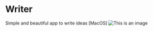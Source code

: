 # Writer
Simple and beautiful app to write ideas [MacOS]
![This is an image](https://i.ibb.co/0F0zr1p/ezgif-com-gif-maker-2.gif)


